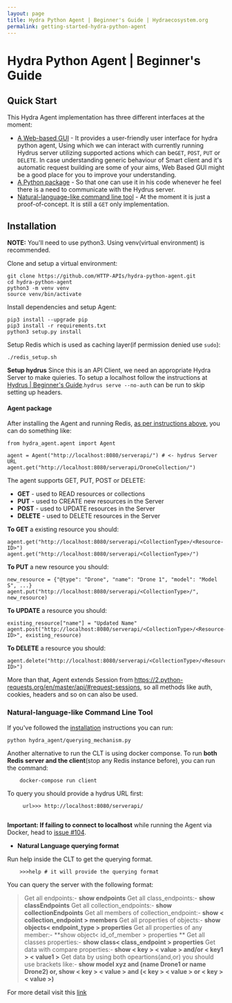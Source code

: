 ```yaml
---
layout: page
title: Hydra Python Agent | Beginner's Guide | Hydraecosystem.org
permalink: getting-started-hydra-python-agent
---
```


# Hydra Python Agent | Beginner's Guide 

## Quick Start

This Hydra Agent implementation has three different interfaces at the moment:

- [A Web-based GUI](https://github.com/HTTP-APIs/hydra-python-agent-gui/tree/agent-gui-1.0/console-frontend) - It provides a user-friendly user interface for hydra python agent, Using which we can interact with currently running Hydrus server utilizing supported actions which can be`GET`, `POST`, `PUT` or `DELETE`. In case understanding generic behaviour of Smart client and it's automatic request building are some of your aims, Web Based GUI might be a good place for you to improve your understanding.  
- [A Python package](https://github.com/HTTP-APIs/hydra-python-agent/#user-content-agent-package) - So that one can use it in his code whenever he feel there is a need to communicate with the Hydrus server.
- [Natural-language-like command line tool](#natural-language-like-command-line-tool) - At the moment it is just a proof-of-concept. It is still a `GET` only implementation. 

## Installation

**NOTE:** You'll need to use python3. Using venv(virtual environment) is recommended.

Clone and setup a virtual environment:
   
    git clone https://github.com/HTTP-APIs/hydra-python-agent.git
    cd hydra-python-agent
    python3 -m venv venv
    source venv/bin/activate

Install dependencies and setup Agent:

    pip3 install --upgrade pip
    pip3 install -r requirements.txt
    python3 setup.py install

Setup Redis which is used as caching layer(if permission denied use `sudo`):

    ./redis_setup.sh

**Setup hydrus**
Since this is an API Client, we need an appropriate Hydra Server to make quieries. To setup a localhost follow the instructions at [Hydrus | Beginner's Guide](/getting-started-with-hydrus).`hydrus serve --no-auth` can be run to skip setting up headers.

#### Agent package 
After installing the Agent and running Redis, [as per instructions above](https://github.com/HTTP-APIs/hydra-python-agent/#user-content-installation), you can do something like:

```
from hydra_agent.agent import Agent 

agent = Agent("http://localhost:8080/serverapi/") # <- hydrus Server URL 
agent.get("http://localhost:8080/serverapi/DroneCollection/")
```

The agent supports GET, PUT, POST or DELETE:

- **GET** - used to READ resources or collections
- **PUT** - used to CREATE new resources in the Server
- **POST** - used to UPDATE resources in the Server
- **DELETE** - used to DELETE resources in the Server

**To GET** a existing resource you should:
```
agent.get("http://localhost:8080/serverapi/<CollectionType>/<Resource-ID>")
agent.get("http://localhost:8080/serverapi/<CollectionType>/")
```

**To PUT** a new resource you should:
```
new_resource = {"@type": "Drone", "name": "Drone 1", "model": "Model S", ...}
agent.put("http://localhost:8080/serverapi/<CollectionType>/", new_resource)
```

**To UPDATE** a resource you should:
```
existing_resource["name"] = "Updated Name"
agent.post("http://localhost:8080/serverapi/<CollectionType>/<Resource-ID>", existing_resource)
```

**To DELETE** a resource you should:
```
agent.delete("http://localhost:8080/serverapi/<CollectionType>/<Resource-ID>")
```

More than that, Agent extends Session from https://2.python-requests.org/en/master/api/#request-sessions, so all methods like auth, cookies, headers and so on can also be used.

### Natural-language-like Command Line Tool
If you've followed the [installation](#installation) instructions you can run: 

    python hydra_agent/querying_mechanism.py

Another alternative to run the CLT is using docker componse. To run **both Redis server and the client**(stop any Redis instance before), you can run the command:
    
        docker-compose run client

To query you should provide a hydrus URL first:

```
     url>>> http://localhost:8080/serverapi/ 
   
```

**Important: If failing to connect to localhost** while running the Agent via Docker, head to [issue #104](https://github.com/HTTP-APIs/hydra-python-agent/issues/104#issuecomment-497381440).

- **Natural Language querying format**

Run help inside the CLT to get the querying format.

        >>>help # it will provide the querying format

You can query the server with the following format:


> Get all endpoints:- **show endpoints**
Get all class_endpoints:- **show classEndpoints**
Get all collection_endpoints:- **show collectionEndpoints**
Get all members of collection_endpoint:- **show < collection_endpoint > members**
Get all properties of objects:- **show objects< endpoint_type > properties**
Get all properties of any member:- **show object< id_of_member > properties **
Get all classes properties:- **show class< class_endpoint > properties**
Get data with compare properties:- **show < key > < value > and/or < key1 > < value1 >**
Get data by using both opeartions(and,or)  you should use brackets like:- **show model xyz and (name Drone1 or name Drone2) or, show < key > < value > and (< key > < value > or < key > < value >)**

For more detail visit this [link](https://github.com/HTTP-APIs/hydra-ecosystem-wiki/blob/master/hydra-agent-redis-graph.md)

